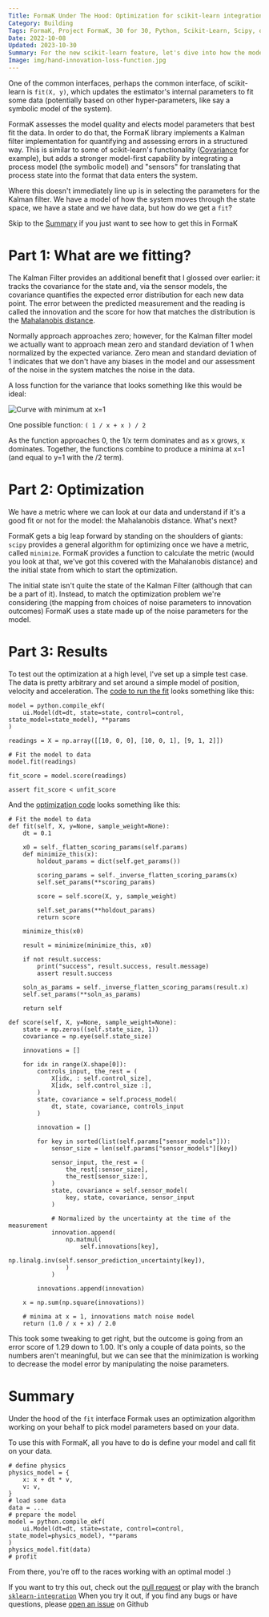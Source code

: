 ```yaml
---
Title: FormaK Under The Hood: Optimization for scikit-learn integration
Category: Building
Tags: FormaK, Project FormaK, 30 for 30, Python, Scikit-Learn, Scipy, optimization
Date: 2022-10-08
Updated: 2023-10-30
Summary: For the new scikit-learn feature, let's dive into how the model gets fit to data.
Image: img/hand-innovation-loss-function.jpg
---
```


One of the common interfaces, perhaps the common interface, of scikit-learn is
`fit(X, y)`, which updates the estimator's internal parameters to fit some data
(potentially based on other hyper-parameters, like say a symbolic model of the
system).

FormaK assesses the model quality and elects model parameters that best fit the
data. In order to do that, the FormaK library implements a Kalman filter
implementation for quantifying and assessing errors in a structured way. This
is similar to some of scikit-learn's functionality
([Covariance](https://scikit-learn.org/stable/modules/covariance.html#covariance)
for example), but adds a stronger model-first capability by integrating a
process model (the symbolic model) and "sensors" for translating that process
state into the format that data enters the system.

Where this doesn't immediately line up is in selecting the parameters for the
Kalman filter. We have a model of how the system moves through the state space,
we have a state and we have data, but how do we get a `fit`?

Skip to the [Summary](#summary) if you just want to see how to get this in FormaK

# Part 1: What are we fitting?

The Kalman Filter provides an additional benefit that I glossed over earlier:
it tracks the covariance for the state and, via the sensor models, the
covariance quantifies the expected error distribution for each new data point.
The error between the predicted measurement and the reading is called the
innovation and the score for how that matches the distribution is the
[Mahalanobis distance](https://docs.scipy.org/doc/scipy/reference/generated/scipy.spatial.distance.mahalanobis.html).

Normally approach approaches zero; however, for the Kalman filter model we
actually want to approach mean zero and standard deviation of 1 when normalized
by the expected variance. Zero mean and standard deviation of 1 indicates that
we don't have any biases in the model and our assessment of the noise in the
system matches the noise in the data.

A loss function for the variance that looks something like this would be ideal:

![Curve with minimum at x=1]({attach}/img/hand-innovation-loss-function.jpg)

One possible function: `( 1 / x + x ) / 2`

As the function approaches 0, the 1/x term dominates and as x grows, x
dominates. Together, the functions combine to produce a minima at x=1 (and
equal to y=1 with the /2 term).

# Part 2: Optimization

We have a metric where we can look at our data and understand if it's a
good fit or not for the model: the Mahalanobis distance. What's next?

FormaK gets a big leap forward by standing on the shoulders of giants: `scipy`
provides a general algorithm for optimizing once we have a metric, called
`minimize`. FormaK provides a function to calculate the metric (would you look
at that, we've got this covered with the Mahalanobis distance) and the initial
state from which to start the optimization.

The initial state isn't quite the state of the Kalman Filter (although that can
be a part of it). Instead, to match the optimization problem we're considering
(the mapping from choices of noise parameters to innovation outcomes) FormaK
uses a state made up of the noise parameters for the model.

# Part 3: Results

To test out the optimization at a high level, I've set up a simple test case.
The data is pretty arbitrary and set around a simple model of position,
velocity and acceleration. The 
[code to run the fit](https://github.com/buckbaskin/formak/blob/5116eae67644cacce1a26847219cc35682d38da3/featuretests/scikit_learn_integration/simple_regression_test.py#L32-L51) 
looks something like this:

    model = python.compile_ekf(
        ui.Model(dt=dt, state=state, control=control, state_model=state_model), **params
    )

    readings = X = np.array([[10, 0, 0], [10, 0, 1], [9, 1, 2]])

    # Fit the model to data
    model.fit(readings)

    fit_score = model.score(readings)

    assert fit_score < unfit_score

And the 
[optimization code](https://github.com/buckbaskin/formak/blob/5116eae67644cacce1a26847219cc35682d38da3/py/formak/python.py#L429-L453)
looks something like this:

    # Fit the model to data
    def fit(self, X, y=None, sample_weight=None):
        dt = 0.1

        x0 = self._flatten_scoring_params(self.params)
        def minimize_this(x):
            holdout_params = dict(self.get_params())

            scoring_params = self._inverse_flatten_scoring_params(x)
            self.set_params(**scoring_params)

            score = self.score(X, y, sample_weight)

            self.set_params(**holdout_params)
            return score

        minimize_this(x0)

        result = minimize(minimize_this, x0)

        if not result.success:
            print("success", result.success, result.message)
            assert result.success

        soln_as_params = self._inverse_flatten_scoring_params(result.x)
        self.set_params(**soln_as_params)

        return self

    def score(self, X, y=None, sample_weight=None):
        state = np.zeros((self.state_size, 1))
        covariance = np.eye(self.state_size)

        innovations = []

        for idx in range(X.shape[0]):
            controls_input, the_rest = (
                X[idx, : self.control_size],
                X[idx, self.control_size :],
            )
            state, covariance = self.process_model(
                dt, state, covariance, controls_input
            )

            innovation = []

            for key in sorted(list(self.params["sensor_models"])):
                sensor_size = len(self.params["sensor_models"][key])

                sensor_input, the_rest = (
                    the_rest[:sensor_size],
                    the_rest[sensor_size:],
                )
                state, covariance = self.sensor_model(
                    key, state, covariance, sensor_input
                )

                # Normalized by the uncertainty at the time of the measurement
                innovation.append(
                    np.matmul(
                        self.innovations[key],
                        np.linalg.inv(self.sensor_prediction_uncertainty[key]),
                    )
                )

            innovations.append(innovation)

        x = np.sum(np.square(innovations))

        # minima at x = 1, innovations match noise model
        return (1.0 / x + x) / 2.0

This took some tweaking to get right, but the outcome is going from an error
score of 1.29 down to 1.00. It's only a couple of data points, so the numbers
aren't meaningful, but we can see that the minimization is working to decrease
the model error by manipulating the noise parameters.

# Summary

Under the hood of the `fit` interface Formak uses an optimization algorithm
working on your behalf to pick model parameters based on your data.

To use this with FormaK, all you have to do is define your model and call fit
on your data.

    # define physics
    physics_model = {
        x: x + dt * v,
        v: v,
    }
    # load some data
    data = ...
    # prepare the model
    model = python.compile_ekf(
        ui.Model(dt=dt, state=state, control=control, state_model=physics_model), **params
    )
    physics_model.fit(data)
    # profit

From there, you're off to the races working with an optimal model :)

If you want to try this out, check out the 
[pull request](https://github.com/buckbaskin/formak/pull/3) or play with the 
branch
[`sklearn-integration`](https://github.com/buckbaskin/formak/tree/sklearn-integration)
When you try it out, if you find any bugs or have questions, please 
[open an issue](https://github.com/buckbaskin/formak/issues) on Github

